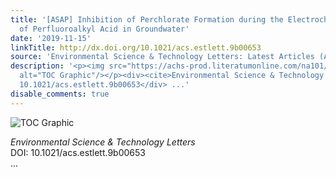 ```yaml
---
title: '[ASAP] Inhibition of Perchlorate Formation during the Electrochemical Oxidation
  of Perfluoroalkyl Acid in Groundwater'
date: '2019-11-15'
linkTitle: http://dx.doi.org/10.1021/acs.estlett.9b00653
source: 'Environmental Science & Technology Letters: Latest Articles (ACS Publications)'
description: '<p><img src="https://achs-prod.literatumonline.com/na101/home/literatum/publisher/achs/journals/content/estlcu/0/estlcu.ahead-of-print/acs.estlett.9b00653/20191115/images/medium/ez9b00653_0004.gif"
  alt="TOC Graphic"/></p><div><cite>Environmental Science & Technology Letters</cite></div><div>DOI:
  10.1021/acs.estlett.9b00653</div> ...'
disable_comments: true
---
```

<p><img src="https://achs-prod.literatumonline.com/na101/home/literatum/publisher/achs/journals/content/estlcu/0/estlcu.ahead-of-print/acs.estlett.9b00653/20191115/images/medium/ez9b00653_0004.gif" alt="TOC Graphic"/></p><div><cite>Environmental Science & Technology Letters</cite></div><div>DOI: 10.1021/acs.estlett.9b00653</div> ...